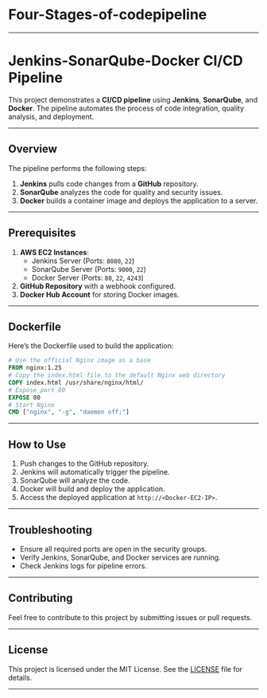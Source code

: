 # Four-Stages-of-codepipeline


---

# Jenkins-SonarQube-Docker CI/CD Pipeline

This project demonstrates a **CI/CD pipeline** using **Jenkins**, **SonarQube**, and **Docker**. The pipeline automates the process of code integration, quality analysis, and deployment.

---

## **Overview**
The pipeline performs the following steps:
1. **Jenkins** pulls code changes from a **GitHub** repository.
2. **SonarQube** analyzes the code for quality and security issues.
3. **Docker** builds a container image and deploys the application to a server.

---

## **Prerequisites**
1. **AWS EC2 Instances**:
   - Jenkins Server (Ports: `8080`, `22`)
   - SonarQube Server (Ports: `9000`, `22`)
   - Docker Server (Ports: `80`, `22`, `4243`)
2. **GitHub Repository** with a webhook configured.
3. **Docker Hub Account** for storing Docker images.

---

## **Dockerfile**
Here’s the Dockerfile used to build the application:
```Dockerfile
# Use the official Nginx image as a base
FROM nginx:1.25
# Copy the index.html file to the default Nginx web directory
COPY index.html /usr/share/nginx/html/
# Expose port 80
EXPOSE 80
# Start Nginx
CMD ["nginx", "-g", "daemon off;"]
```

---

## **How to Use**
1. Push changes to the GitHub repository.
2. Jenkins will automatically trigger the pipeline.
3. SonarQube will analyze the code.
4. Docker will build and deploy the application.
5. Access the deployed application at `http://<Docker-EC2-IP>`.

---

## **Troubleshooting**
- Ensure all required ports are open in the security groups.
- Verify Jenkins, SonarQube, and Docker services are running.
- Check Jenkins logs for pipeline errors.

---

## **Contributing**
Feel free to contribute to this project by submitting issues or pull requests.

---

## **License**
This project is licensed under the MIT License. See the [LICENSE](LICENSE) file for details.

---


